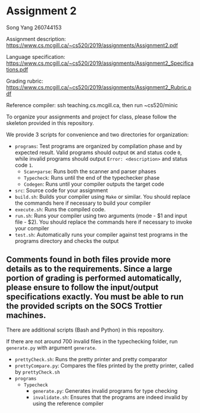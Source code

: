 # Assignment 2

Song Yang 260744153

Assignment description: https://www.cs.mcgill.ca/~cs520/2019/assignments/Assignment2.pdf

Language specification: https://www.cs.mcgill.ca/~cs520/2019/assignments/Assignment2_Specifications.pdf

Grading rubric: https://www.cs.mcgill.ca/~cs520/2019/assignments/Assignment2_Rubric.pdf

Reference compiler: ssh teaching.cs.mcgill.ca, then run ~cs520/minic

To organize your assignments and project for class, please follow the skeleton provided in this repository.

We provide 3 scripts for convenience and two directories for organization:

* `programs`: Test programs are organized by compilation phase and by expected result. Valid programs should output `OK` and status code `0`, while invalid programs should output `Error: <description>` and status code `1`.
  * `Scan+parse`: Runs both the scanner and parser phases
  * `Typecheck`: Runs until the end of the typechecker phase
  * `Codegen`: Runs until your compiler outputs the target code
* `src`: Source code for your assignment
* `build.sh`: Builds your compiler using `Make` or similar. You should replace the commands here if necessary to build your compiler
* `execute.sh`: Runs the compiled code.
* `run.sh`: Runs your compiler using two arguments (mode - $1 and input file - $2). You should replace the commands here if necessary to invoke your compiler
* `test.sh`: Automatically runs your compiler against test programs in the programs directory and checks the output

Comments found in both files provide more details as to the requirements. Since a large portion of grading is performed automatically, please ensure to follow the input/output specifications **exactly**. You must be able to run the provided scripts on the SOCS Trottier machines.
----------
There are additional scripts (Bash and Python) in this repository.

If there are not around 700 invalid files in the typechecking folder, run `generate.py` with argument `generate`.

* `prettyCheck.sh`: Runs the pretty printer and pretty comparator
* `prettyCompare.py`: Compares the files printed by the pretty printer, called by `prettyCheck.sh`
* `programs`
  * `Typecheck`
    *  `generate.py`: Generates invalid programs for type checking
	*  `invalidate.sh`: Ensures that the programs are indeed invalid by using the reference compiler
